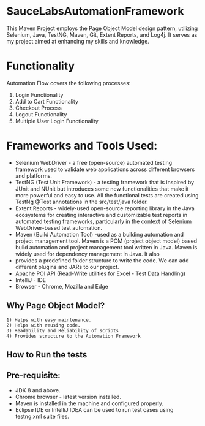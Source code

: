 # SauceLabsAutomationFramework

This Maven Project employs the Page Object Model design pattern, utilizing Selenium, Java, TestNG, Maven, Git, Extent Reports, and Log4j. It serves as my project aimed at enhancing my skills and knowledge.

# Functionality 
Automation Flow covers the following processes: 
1. Login Functionality
2. Add to Cart Functionality
4. Checkout Process
5. Logout Functionality
6. Multiple User Login Functionality

# Frameworks and Tools Used:
   * Selenium WebDriver - a free (open-source) automated testing framework used to validate web applications across different browsers and platforms.
   * TestNG (Test Unit Framework)   - a testing framework that is inspired by JUnit and NUnit but introduces some new functionalities that make it more powerful and easy to use. All the functional tests are created using TestNg @Test annotations in the src/test/java 
     folder.
   * Extent Reports - widely-used open-source reporting library in the Java ecosystems for creating interactive and customizable test reports in automated testing frameworks, particularly in the context of Selenium WebDriver-based test automation.
   * Maven (Build Automation Tool) -used as a building automation and project management tool. Maven is a POM (project object model) based build automation and project management tool written in Java. Maven is widely used for dependency management in Java. It also 
   * provides a predefined folder structure to write the code. We can add different plugins and JARs to our project.   
   * Apache POI API (Read-Write utilities for Excel - Test Data Handling) 
   * IntelliJ - IDE 
   * Browser - Chrome, Mozilla and Edge

## Why Page Object Model?
    1) Helps with easy maintenance.
    2) Helps with reusing code.
    3) Readability and Reliability of scripts
    4) Provides structure to the Automation Framework

## How to Run the tests

## Pre-requisite:
   * JDK 8 and above.
   * Chrome browser - latest version installed.
   * Maven is installed in the machine and configured properly.
   * Eclipse IDE or IntelliJ IDEA can be used to run test cases using testng.xml suite files.





